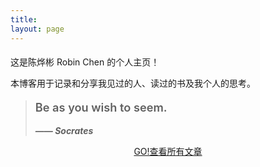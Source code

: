 ```yaml
---
title:
layout: page
---
```


<h1 class="main-color" style="font-size: 1em; font-weight: 400;">
这是陈烨彬 Robin Chen 的个人主页！
</h1>

本博客用于记录和分享我见过的人、读过的书及我个人的思考。

<blockquote class="blockquote-center">
<p style="font-size: 1.3em; font-weight: 600;">Be as you wish to seem.</p>
<p style="font-style: italic;"><strong> —— Socrates</strong></p>
</blockquote>

<p style="text-align: center;"><a title="timeline" class="" href="{{ site.url }}/timeline/">GO!查看所有文章</a></p>
